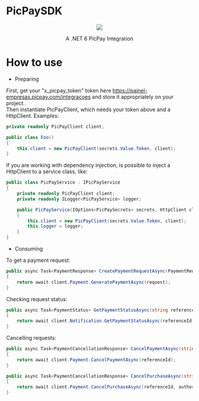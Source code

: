 # PicPaySDK

<p align="center">
  <img src="https://i.imgur.com/UHsNCKK.png" />
</p>

<p align="center">A .NET 6 PicPay Integration</p>

# How to use

* Preparing

First, get your "x_picpay_token" token here https://painel-empresas.picpay.com/integracoes and store it appropriately on your project.</br>
Then instantiate PicPayClient, which needs your token above and a HttpClient. Examples:
``` C#
private readonly PicPayClient client;

public class Foo()
{
    this.client = new PicPayClient(secrets.Value.Token, client);
}
```

If you are working with dependency injection, is possible to inject a HttpClient to a service class, like:
``` C#
public class PicPayService : IPicPayService
{
    private readonly PicPayClient client;
    private readonly ILogger<PicPayService> logger;

    public PicPayService(IOptions<PicPaySecrets> secrets, HttpClient client, ILogger<PicPayService> logger)
    {
        this.client = new PicPayClient(secrets.Value.Token, client);
        this.logger = logger;
    }
}
```

* Consuming

To get a payment request:
``` C#
public async Task<PaymentResponse> CreatePaymentRequestAsync(PaymentRequest request)
{
    return await client.Payment.GeneratePaymentAsync(request);
}
```

Checking request status:
``` C#
public async Task<PaymentStatus> GetPaymentStatusAsync(string referenceId)
{
    return await client.Notification.GetPaymentStatusAsync(referenceId);
}
```

Cancelling requests:
``` C#
public async Task<PaymentCancellationResponse> CancelPaymentAsync(string referenceId)
{
    return await client.Payment.CancelPaymentAsync(referenceId);
}

public async Task<PaymentCancellationResponse> CancelPurchaseAsync(string referenceId, string authorizationId)
{
    return await client.Payment.CancelPurchaseAsync(referenceId, authorizationId);
}
```

